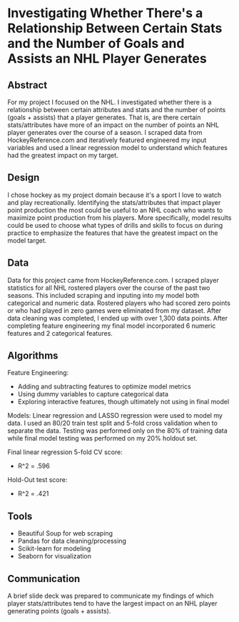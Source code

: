 # Investigating Whether There's a Relationship Between Certain Stats and the Number of Goals and Assists an NHL Player Generates

## Abstract
For my project I focused on the NHL. I investigated whether there is a relationship between certain attributes and stats and the number of points (goals + assists) that a player generates. That is, are there certain stats/attributes have more of an impact on the number of points an NHL player generates over the course of a season. I scraped data from HockeyReference.com and iteratively featured engineered my input variables and used a linear regression model to understand which features had the greatest impact on my target.

## Design
I chose hockey as my project domain because it's a sport I love to watch and play recreationally. Identifying the stats/attributes that impact player point production the most could be useful to an NHL coach who wants to maximize point production from his players. More specifically, model results could be used to choose what types of drills and skills to focus on during practice to emphasize the features that have the greatest impact on the model target. 

## Data
Data for this project came from HockeyReference.com. I scraped player statistics for all NHL rostered players over the course of the past two seasons. This included scraping and inputing into my model both categorical and numeric data. Rostered players who had scored zero points or who had played in zero games were eliminated from my dataset. After data cleaning was completed, I ended up with over 1,300 data points. After completing feature engineering my final model incorporated 6 numeric features and 2 categorical features.

## Algorithms
Feature Engineering:
+ Adding and subtracting features to optimize model metrics
+ Using dummy variables to capture categorical data
+ Exploring interactive features, though ultimately not using in final model

Models:
Linear regression and LASSO regression were used to model my data. I used an 80/20 train test split and 5-fold cross validation when to separate the data. Testing was performed only on the 80% of training data while final model testing was performed on my 20% holdout set.

Final linear regression 5-fold CV score:
+ R^2 = .596

Hold-Out test score:
+ R^2 = .421

## Tools
+ Beautiful Soup for web scraping
+ Pandas for data cleaning/processing
+ Scikit-learn for modeling
+ Seaborn for visualization

## Communication
A brief slide deck was prepared to communicate my findings of which player stats/attributes tend to have the largest impact on an NHL player generating points (goals + assists).
